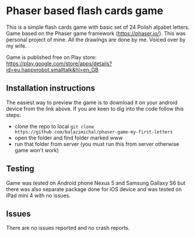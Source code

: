 # Phaser based flash cards game

This is a simple flash cards game with basic set of 24 Polish alpabet letters. Game based on the Phaser game framework (https://phaser.io/). This was personal project of mine. All the drawings are done by me. Voiced over by my wife.

Game is published free on Play store:
https://play.google.com/store/apps/details?id=eu.happyrobot.smalltalk&hl=en_GB

## Installation instructions

The easiest way to preview the game is to download it on your android device from the link above. If you are keen to dig into the code follow this steps:

- clone the repo to local ```git clone https://github.com/balazimichal/phaser-game-my-first-letters```
- open the folder and find folder marked www
- run that folder from server (you must run this from server otherwise game won't work)

## Testing

Game was tested on Android phone Nexus 5 and Samsung Gallaxy S6 but there was also separate package done for iOS device and was tested on iPad mini 4 with no issues.

## Issues

There are no issues reported and no crash reports.
